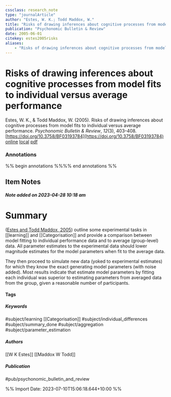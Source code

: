 ```yaml
---
cssclass: research_note
type: "journalArticle"
author: "Estes, W. K.; Todd Maddox, W."
title: "Risks of drawing inferences about cognitive processes from model fits to individual versus average performance"
publication: "Psychonomic Bulletin & Review"
date: 2005-06-01
citekey: estes2005risks
aliases: 
    - "Risks of drawing inferences about cognitive processes from model fits to individual versus average performance"
---
```


# Risks of drawing inferences about cognitive processes from model fits to individual versus average performance

Estes, W. K., & Todd Maddox, W. (2005). Risks of drawing inferences about cognitive processes from model fits to individual versus average performance. _Psychonomic Bulletin & Review_, _12_(3), 403–408. [https://doi.org/10.3758/BF03193784](https://doi.org/10.3758/BF03193784)
[online](http://zotero.org/users/local/kZl3QdXV/items/SASEZSTH) [local](zotero://select/library/items/SASEZSTH) [pdf](file:///home/gjc216/Zotero/storage/J6A732NG/Estes%20and%20Todd%20Maddox%20-%202005%20-%20Risks%20of%20drawing%20inferences%20about%20cognitive%20proces.pdf)
 

 
### Annotations

%% begin annotations %%%% end annotations %%

## Item Notes

##### Note added on 2023-04-28 10:18 am

# Summary

([Estes and Todd Maddox, 2005](zotero://select/library/items/SASEZSTH)) outline some experimental tasks in [[learning]] and [[Categorisation]] and provide a comparison between model fitting to individual performance data and to average (group-level) data. All parameter estimates to the experimental data should lower magnitude estimates for the model parameters when fit to the average data.

They then proceed to simulate new data (yoked to experimental estimates) for which they know the exact generating model parameters (with noise added). Most results indicate that estimate model parameters by fitting each individual was superior to estimating parameters from averaged data from the group, given a reasonable number of participants.

#### Tags

##### Keywords

#subject/learning [[Categorisation]]  #subject/individual_differences #subject/summary_done #subject/aggregation #subject/parameter_estimation

##### Authors

[[W K Estes]] [[Maddox W Todd]]

##### Publication

#pub/psychonomic_bulletin_and_review


%% Import Date: 2023-07-10T15:06:18.644+10:00 %%
